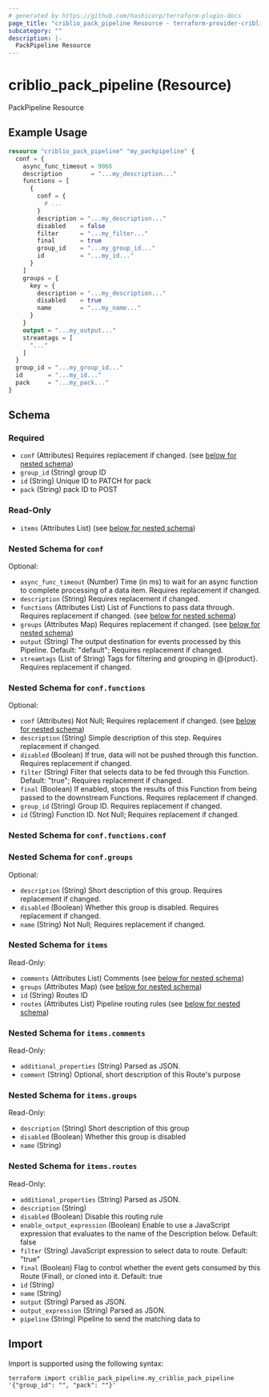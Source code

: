 ```yaml
---
# generated by https://github.com/hashicorp/terraform-plugin-docs
page_title: "criblio_pack_pipeline Resource - terraform-provider-criblio"
subcategory: ""
description: |-
  PackPipeline Resource
---
```


# criblio_pack_pipeline (Resource)

PackPipeline Resource

## Example Usage

```terraform
resource "criblio_pack_pipeline" "my_packpipeline" {
  conf = {
    async_func_timeout = 9066
    description        = "...my_description..."
    functions = [
      {
        conf = {
          # ...
        }
        description = "...my_description..."
        disabled    = false
        filter      = "...my_filter..."
        final       = true
        group_id    = "...my_group_id..."
        id          = "...my_id..."
      }
    ]
    groups = {
      key = {
        description = "...my_description..."
        disabled    = true
        name        = "...my_name..."
      }
    }
    output = "...my_output..."
    streamtags = [
      "..."
    ]
  }
  group_id = "...my_group_id..."
  id       = "...my_id..."
  pack     = "...my_pack..."
}
```

<!-- schema generated by tfplugindocs -->
## Schema

### Required

- `conf` (Attributes) Requires replacement if changed. (see [below for nested schema](#nestedatt--conf))
- `group_id` (String) group ID
- `id` (String) Unique ID to PATCH for pack
- `pack` (String) pack ID to POST

### Read-Only

- `items` (Attributes List) (see [below for nested schema](#nestedatt--items))

<a id="nestedatt--conf"></a>
### Nested Schema for `conf`

Optional:

- `async_func_timeout` (Number) Time (in ms) to wait for an async function to complete processing of a data item. Requires replacement if changed.
- `description` (String) Requires replacement if changed.
- `functions` (Attributes List) List of Functions to pass data through. Requires replacement if changed. (see [below for nested schema](#nestedatt--conf--functions))
- `groups` (Attributes Map) Requires replacement if changed. (see [below for nested schema](#nestedatt--conf--groups))
- `output` (String) The output destination for events processed by this Pipeline. Default: "default"; Requires replacement if changed.
- `streamtags` (List of String) Tags for filtering and grouping in @{product}. Requires replacement if changed.

<a id="nestedatt--conf--functions"></a>
### Nested Schema for `conf.functions`

Optional:

- `conf` (Attributes) Not Null; Requires replacement if changed. (see [below for nested schema](#nestedatt--conf--functions--conf))
- `description` (String) Simple description of this step. Requires replacement if changed.
- `disabled` (Boolean) If true, data will not be pushed through this function. Requires replacement if changed.
- `filter` (String) Filter that selects data to be fed through this Function. Default: "true"; Requires replacement if changed.
- `final` (Boolean) If enabled, stops the results of this Function from being passed to the downstream Functions. Requires replacement if changed.
- `group_id` (String) Group ID. Requires replacement if changed.
- `id` (String) Function ID. Not Null; Requires replacement if changed.

<a id="nestedatt--conf--functions--conf"></a>
### Nested Schema for `conf.functions.conf`



<a id="nestedatt--conf--groups"></a>
### Nested Schema for `conf.groups`

Optional:

- `description` (String) Short description of this group. Requires replacement if changed.
- `disabled` (Boolean) Whether this group is disabled. Requires replacement if changed.
- `name` (String) Not Null; Requires replacement if changed.



<a id="nestedatt--items"></a>
### Nested Schema for `items`

Read-Only:

- `comments` (Attributes List) Comments (see [below for nested schema](#nestedatt--items--comments))
- `groups` (Attributes Map) (see [below for nested schema](#nestedatt--items--groups))
- `id` (String) Routes ID
- `routes` (Attributes List) Pipeline routing rules (see [below for nested schema](#nestedatt--items--routes))

<a id="nestedatt--items--comments"></a>
### Nested Schema for `items.comments`

Read-Only:

- `additional_properties` (String) Parsed as JSON.
- `comment` (String) Optional, short description of this Route's purpose


<a id="nestedatt--items--groups"></a>
### Nested Schema for `items.groups`

Read-Only:

- `description` (String) Short description of this group
- `disabled` (Boolean) Whether this group is disabled
- `name` (String)


<a id="nestedatt--items--routes"></a>
### Nested Schema for `items.routes`

Read-Only:

- `additional_properties` (String) Parsed as JSON.
- `description` (String)
- `disabled` (Boolean) Disable this routing rule
- `enable_output_expression` (Boolean) Enable to use a JavaScript expression that evaluates to the name of the Description below. Default: false
- `filter` (String) JavaScript expression to select data to route. Default: "true"
- `final` (Boolean) Flag to control whether the event gets consumed by this Route (Final), or cloned into it. Default: true
- `id` (String)
- `name` (String)
- `output` (String) Parsed as JSON.
- `output_expression` (String) Parsed as JSON.
- `pipeline` (String) Pipeline to send the matching data to

## Import

Import is supported using the following syntax:

```shell
terraform import criblio_pack_pipeline.my_criblio_pack_pipeline '{"group_id": "", "pack": ""}'
```
